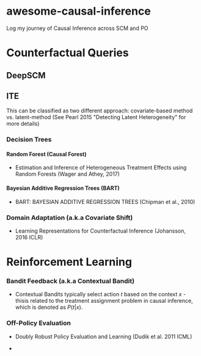 # awesome-causal-inference
Log my journey of Causal Inference across SCM and PO


# Counterfactual Queries

## DeepSCM


## ITE

This can be classified as two different approach: covariate-based method vs. latent-method (See Pearl 2015 "Detecting Latent Heterogeneity" for more details)


### Decision Trees

#### Random Forest (Causal Forest)
- Estimation and Inference of Heterogeneous Treatment Effects using Random Forests (Wager and Athey, 2017)

#### Bayesian Additive Regression Trees (BART)
- BART: BAYESIAN ADDITIVE REGRESSION TREES (Chipman et al., 2010)

### Domain Adaptation (a.k.a Covariate Shift)

- Learning Representations for Counterfactual Inference (Johansson, 2016 ICLR)


# Reinforcement Learning

### Bandit Feedback (a.k.a Contextual Bandit)

- Contextual Bandits typically select action $t$ based on the context $x$ - thisis related to the treatment assignment problem in causal inference, which is denoted as $P(t|x)$.


### Off-Policy Evaluation 
- Doubly Robust Policy Evaluation and Learning (Dudik et al. 2011 ICML)

- 